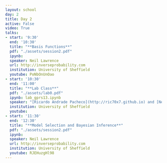 ```yaml
---
layout: school
day: 2
title: Day 2
active: False
video: True
talks:
- start: '9:30'
  end: '10:30'
  title: "**Basis Functions**"
  pdf: "./assets/session2.pdf"
  ipynb: 
  speaker: Neil Lawrence
  url: http://inverseprobability.com
  institution: University of Sheffield
  youtube: PoNbOnUnOao
- start: '10:30'
  end: '11:00'
  title: "**Lab Class**"
  pdf: "./assets/lab0.pdf"
  ipynb: lab_gprs13.ipynb
  speaker: "[Ricardo Andrade Pacheco](http://ric70x7.github.io) and [Neil Lawrence](http://inverseprobability.com)"
  institution: University of Sheffield
  youtube: 
- start: '11:30'
  end: '12:30'
  title: "**Model Selection and Bayesian Inference**"
  pdf: "./assets/session2.pdf"
  ipynb: 
  speaker: Neil Lawrence
  url: http://inverseprobability.com
  institution: University of Sheffield
  youtube: RJEHuzgHl98
---
```

